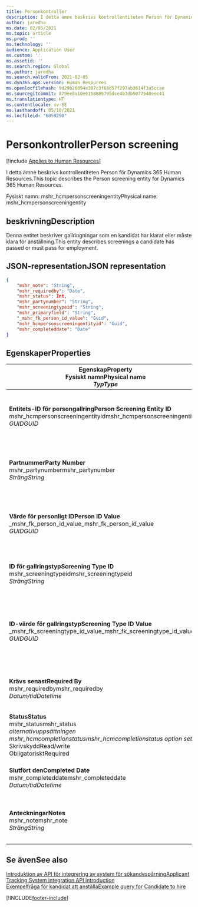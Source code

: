 ```yaml
---
title: Personkontroller
description: I detta ämne beskrivs kontrollentiteten Person för Dynamics 365 Human Resources.
author: jaredha
ms.date: 02/05/2021
ms.topic: article
ms.prod: ''
ms.technology: ''
audience: Application User
ms.custom: ''
ms.assetid: ''
ms.search.region: Global
ms.author: jaredha
ms.search.validFrom: 2021-02-05
ms.dyn365.ops.version: Human Resources
ms.openlocfilehash: 9d29b26094e307c3f68d57f297ab3614f3a5ccae
ms.sourcegitcommit: 879ee8a10e6158885795dce4b3db5077540eec41
ms.translationtype: HT
ms.contentlocale: sv-SE
ms.lasthandoff: 05/18/2021
ms.locfileid: "6059290"
---
```

# <a name="person-screening"></a><span data-ttu-id="a60f7-103">Personkontroller</span><span class="sxs-lookup"><span data-stu-id="a60f7-103">Person screening</span></span>

[!include [Applies to Human Resources](../includes/applies-to-hr.md)]

<span data-ttu-id="a60f7-104">I detta ämne beskrivs kontrollentiteten Person för Dynamics 365 Human Resources.</span><span class="sxs-lookup"><span data-stu-id="a60f7-104">This topic describes the Person screening entity for Dynamics 365 Human Resources.</span></span>

<span data-ttu-id="a60f7-105">Fysiskt namn: mshr_hcmpersonscreeningentity</span><span class="sxs-lookup"><span data-stu-id="a60f7-105">Physical name: mshr_hcmpersonscreeningentity</span></span>

## <a name="description"></a><span data-ttu-id="a60f7-106">beskrivning</span><span class="sxs-lookup"><span data-stu-id="a60f7-106">Description</span></span>

<span data-ttu-id="a60f7-107">Denna entitet beskriver gallringningar som en kandidat har klarat eller måste klara för anställning.</span><span class="sxs-lookup"><span data-stu-id="a60f7-107">This entity describes screenings a candidate has passed or must pass for employment.</span></span>

## <a name="json-representation"></a><span data-ttu-id="a60f7-108">JSON-representation</span><span class="sxs-lookup"><span data-stu-id="a60f7-108">JSON representation</span></span>

```json
{
    "mshr_note": "String",
    "mshr_requiredby": "Date",
    "mshr_status": Int,
    "mshr_partynumber": "String",
    "mshr_screeningtypeid": "String",
    "mshr_primaryfield": "String",
    "_mshr_fk_person_id_value": "Guid",
    "mshr_hcmpersonscreeningentityid": "Guid",
    "mshr_completeddate": "Date"
}
```

## <a name="properties"></a><span data-ttu-id="a60f7-109">Egenskaper</span><span class="sxs-lookup"><span data-stu-id="a60f7-109">Properties</span></span>

| <span data-ttu-id="a60f7-110">Egenskap</span><span class="sxs-lookup"><span data-stu-id="a60f7-110">Property</span></span><br><span data-ttu-id="a60f7-111">**Fysiskt namn**</span><span class="sxs-lookup"><span data-stu-id="a60f7-111">**Physical name**</span></span><br><span data-ttu-id="a60f7-112">**_Typ_**</span><span class="sxs-lookup"><span data-stu-id="a60f7-112">**_Type_**</span></span> | <span data-ttu-id="a60f7-113">Använd</span><span class="sxs-lookup"><span data-stu-id="a60f7-113">Use</span></span> | <span data-ttu-id="a60f7-114">beskrivning</span><span class="sxs-lookup"><span data-stu-id="a60f7-114">Description</span></span> |
| --- | --- | --- |
| <span data-ttu-id="a60f7-115">**Entitets-ID för persongallring**</span><span class="sxs-lookup"><span data-stu-id="a60f7-115">**Person Screening Entity ID**</span></span><br><span data-ttu-id="a60f7-116">mshr_hcmpersonscreeningentityid</span><span class="sxs-lookup"><span data-stu-id="a60f7-116">mshr_hcmpersonscreeningentityid</span></span><br><span data-ttu-id="a60f7-117">*GUID*</span><span class="sxs-lookup"><span data-stu-id="a60f7-117">*GUID*</span></span> | <span data-ttu-id="a60f7-118">Skrivskydd</span><span class="sxs-lookup"><span data-stu-id="a60f7-118">Read-only</span></span><br><span data-ttu-id="a60f7-119">Obligatoriskt</span><span class="sxs-lookup"><span data-stu-id="a60f7-119">Required</span></span><br><span data-ttu-id="a60f7-120">Systemgenererad</span><span class="sxs-lookup"><span data-stu-id="a60f7-120">System-generated</span></span> | <span data-ttu-id="a60f7-121">Unik, primär identifierare för posten för persongallring.</span><span class="sxs-lookup"><span data-stu-id="a60f7-121">Unique primary identifier for the person screening record.</span></span> |
| <span data-ttu-id="a60f7-122">**Partnummer**</span><span class="sxs-lookup"><span data-stu-id="a60f7-122">**Party Number**</span></span><br><span data-ttu-id="a60f7-123">mshr_partynumber</span><span class="sxs-lookup"><span data-stu-id="a60f7-123">mshr_partynumber</span></span><br><span data-ttu-id="a60f7-124">*Sträng*</span><span class="sxs-lookup"><span data-stu-id="a60f7-124">*String*</span></span> | <span data-ttu-id="a60f7-125">Skrivskydd</span><span class="sxs-lookup"><span data-stu-id="a60f7-125">Read/write</span></span><br><span data-ttu-id="a60f7-126">Obligatoriskt</span><span class="sxs-lookup"><span data-stu-id="a60f7-126">Required</span></span> | <span data-ttu-id="a60f7-127">Det partnummer (personnummer) som är kopplat till kandidaten.</span><span class="sxs-lookup"><span data-stu-id="a60f7-127">The party (person) number associated with the candidate.</span></span> |
| <span data-ttu-id="a60f7-128">**Värde för personligt ID**</span><span class="sxs-lookup"><span data-stu-id="a60f7-128">**Person ID Value**</span></span><br><span data-ttu-id="a60f7-129">_mshr_fk_person_id_value</span><span class="sxs-lookup"><span data-stu-id="a60f7-129">_mshr_fk_person_id_value</span></span><br><span data-ttu-id="a60f7-130">*GUID*</span><span class="sxs-lookup"><span data-stu-id="a60f7-130">*GUID*</span></span> | <span data-ttu-id="a60f7-131">Skrivskydd</span><span class="sxs-lookup"><span data-stu-id="a60f7-131">Read-only</span></span><br><span data-ttu-id="a60f7-132">Obligatoriskt</span><span class="sxs-lookup"><span data-stu-id="a60f7-132">Required</span></span><br><span data-ttu-id="a60f7-133">Sekundärnyckel: mshr_dirpersonentityid för mshr_dirpersonentity</span><span class="sxs-lookup"><span data-stu-id="a60f7-133">Foreign key: mshr_dirpersonentityid of mshr_dirpersonentity</span></span> | <span data-ttu-id="a60f7-134">Den systemgenererade, unika identifieraren för entitetsposten för parten (personen).</span><span class="sxs-lookup"><span data-stu-id="a60f7-134">The system-generated identifier of the party (person) entity record.</span></span> |
| <span data-ttu-id="a60f7-135">**ID för gallringstyp**</span><span class="sxs-lookup"><span data-stu-id="a60f7-135">**Screening Type ID**</span></span><br><span data-ttu-id="a60f7-136">mshr_screeningtypeid</span><span class="sxs-lookup"><span data-stu-id="a60f7-136">mshr_screeningtypeid</span></span><br><span data-ttu-id="a60f7-137">*Sträng*</span><span class="sxs-lookup"><span data-stu-id="a60f7-137">*String*</span></span> | <span data-ttu-id="a60f7-138">Skrivskydd</span><span class="sxs-lookup"><span data-stu-id="a60f7-138">Read/write</span></span><br><span data-ttu-id="a60f7-139">Obligatoriskt</span><span class="sxs-lookup"><span data-stu-id="a60f7-139">Required</span></span><br><span data-ttu-id="a60f7-140">Sekundärnyckel: Gallringstyp</span><span class="sxs-lookup"><span data-stu-id="a60f7-140">Foreign key: ScreeningType</span></span> | <span data-ttu-id="a60f7-141">Identifieraren för den gallringstyp som angetts i Personal.</span><span class="sxs-lookup"><span data-stu-id="a60f7-141">The identifier of the screening type defined in Human Resources.</span></span> |
| <span data-ttu-id="a60f7-142">**ID-värde för gallringstyp**</span><span class="sxs-lookup"><span data-stu-id="a60f7-142">**Screening Type ID Value**</span></span><br><span data-ttu-id="a60f7-143">_mshr_fk_screeningtype_id_value</span><span class="sxs-lookup"><span data-stu-id="a60f7-143">_mshr_fk_screeningtype_id_value</span></span><br><span data-ttu-id="a60f7-144">*GUID*</span><span class="sxs-lookup"><span data-stu-id="a60f7-144">*GUID*</span></span> | <span data-ttu-id="a60f7-145">Skrivskydd</span><span class="sxs-lookup"><span data-stu-id="a60f7-145">Read-only</span></span><br><span data-ttu-id="a60f7-146">Obligatoriskt</span><span class="sxs-lookup"><span data-stu-id="a60f7-146">Required</span></span><br><span data-ttu-id="a60f7-147">Sekundärnyckel: mshr_hcmscreeningtypeentityid för mshr_hcmscreeningtypeentity</span><span class="sxs-lookup"><span data-stu-id="a60f7-147">Foreign key: mshr_hcmscreeningtypeentityid of mshr_hcmscreeningtypeentity</span></span> | <span data-ttu-id="a60f7-148">Systemgenererad identifierare för gallringstypposten i den associerade entiteten.</span><span class="sxs-lookup"><span data-stu-id="a60f7-148">System-generated identifier for the screening type record in the associated entity.</span></span> |
| <span data-ttu-id="a60f7-149">**Krävs senast**</span><span class="sxs-lookup"><span data-stu-id="a60f7-149">**Required By**</span></span><br><span data-ttu-id="a60f7-150">mshr_requiredby</span><span class="sxs-lookup"><span data-stu-id="a60f7-150">mshr_requiredby</span></span><br><span data-ttu-id="a60f7-151">*Datum/tid*</span><span class="sxs-lookup"><span data-stu-id="a60f7-151">*Datetime*</span></span> | <span data-ttu-id="a60f7-152">Skrivskydd</span><span class="sxs-lookup"><span data-stu-id="a60f7-152">Read/write</span></span><br><span data-ttu-id="a60f7-153">Valfritt</span><span class="sxs-lookup"><span data-stu-id="a60f7-153">Optional</span></span> | <span data-ttu-id="a60f7-154">Det datum då gallringen måste ha genomförts.</span><span class="sxs-lookup"><span data-stu-id="a60f7-154">The date by which the screening is required to be completed.</span></span> |
| <span data-ttu-id="a60f7-155">**Status**</span><span class="sxs-lookup"><span data-stu-id="a60f7-155">**Status**</span></span><br><span data-ttu-id="a60f7-156">mshr_status</span><span class="sxs-lookup"><span data-stu-id="a60f7-156">mshr_status</span></span><br><span data-ttu-id="a60f7-157">*alternativuppsättningen mshr_hcmcompletionstatus*</span><span class="sxs-lookup"><span data-stu-id="a60f7-157">*mshr_hcmcompletionstatus option set*</span></span><br><span data-ttu-id="a60f7-158">Skrivskydd</span><span class="sxs-lookup"><span data-stu-id="a60f7-158">Read/write</span></span><br><span data-ttu-id="a60f7-159">Obligatoriskt</span><span class="sxs-lookup"><span data-stu-id="a60f7-159">Required</span></span> | <span data-ttu-id="a60f7-160">Anger kandidatens status för gallring.</span><span class="sxs-lookup"><span data-stu-id="a60f7-160">Provides the candidate’s status for the screening.</span></span> |
| <span data-ttu-id="a60f7-161">**Slutfört den**</span><span class="sxs-lookup"><span data-stu-id="a60f7-161">**Completed Date**</span></span><br><span data-ttu-id="a60f7-162">mshr_completeddate</span><span class="sxs-lookup"><span data-stu-id="a60f7-162">mshr_completeddate</span></span><br><span data-ttu-id="a60f7-163">*Datum/tid*</span><span class="sxs-lookup"><span data-stu-id="a60f7-163">*Datetime*</span></span> | <span data-ttu-id="a60f7-164">Skrivskydd</span><span class="sxs-lookup"><span data-stu-id="a60f7-164">Read/write</span></span><br><span data-ttu-id="a60f7-165">Valfritt</span><span class="sxs-lookup"><span data-stu-id="a60f7-165">Optional</span></span> | <span data-ttu-id="a60f7-166">Det datum då gallringningen slutfördes.</span><span class="sxs-lookup"><span data-stu-id="a60f7-166">The date the screening was completed.</span></span> |
| <span data-ttu-id="a60f7-167">**Anteckningar**</span><span class="sxs-lookup"><span data-stu-id="a60f7-167">**Notes**</span></span><br><span data-ttu-id="a60f7-168">mshr_note</span><span class="sxs-lookup"><span data-stu-id="a60f7-168">mshr_note</span></span><br><span data-ttu-id="a60f7-169">*Sträng*</span><span class="sxs-lookup"><span data-stu-id="a60f7-169">*String*</span></span> | <span data-ttu-id="a60f7-170">Skrivskydd</span><span class="sxs-lookup"><span data-stu-id="a60f7-170">Read/write</span></span><br><span data-ttu-id="a60f7-171">Valfritt</span><span class="sxs-lookup"><span data-stu-id="a60f7-171">Optional</span></span> | <span data-ttu-id="a60f7-172">Anteckningar att användas av anställande chefer och rekryterare.</span><span class="sxs-lookup"><span data-stu-id="a60f7-172">Notes for use by hiring managers and recruiters.</span></span> |

## <a name="see-also"></a><span data-ttu-id="a60f7-173">Se även</span><span class="sxs-lookup"><span data-stu-id="a60f7-173">See also</span></span>

[<span data-ttu-id="a60f7-174">Introduktion av API för integrering av system för sökandespårning</span><span class="sxs-lookup"><span data-stu-id="a60f7-174">Applicant Tracking System integration API introduction</span></span>](hr-admin-integration-ats-api-introduction.md)<br>
[<span data-ttu-id="a60f7-175">Exempelfråga för kandidat att anställa</span><span class="sxs-lookup"><span data-stu-id="a60f7-175">Example query for Candidate to hire</span></span>](hr-admin-integration-ats-api-candidate-to-hire-example-query.md)



[!INCLUDE[footer-include](../includes/footer-banner.md)]